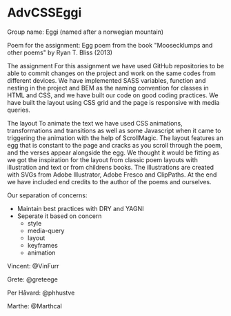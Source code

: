 # AdvCSSEggi

Group name: Eggi (named after a norwegian mountain)

Poem for the assignment: Egg poem from the book "Moosecklumps and other poems" by Ryan T. Bliss (2013)


The assignment
For this assignment we have used GitHub repositories to be able to commit changes on the project and work on the same codes from different devices. We have implemented SASS variables, function and nesting in the project and BEM as the naming convention for classes in HTML and CSS, and we have built our code on good coding practices. We have built the layout using CSS grid and the page is responsive with media queries. 


The layout
To animate the text we have used CSS animations, transformations and transitions as well as some Javascript when it came to triggering the animation with the help of ScrollMagic. The layout features an egg that is constant to the page and cracks as you scroll through the poem, and the verses appear alongside the egg. We thought it would be fitting as we got the inspiration for the layout from classic poem layouts with illustration and text or from childrens books. The illustrations are created with SVGs from Adobe Illustrator, Adobe Fresco and ClipPaths. At the end we have included end credits to the author of the poems and ourselves. 


Our separation of concerns: 
- Maintain best practices with DRY and YAGNI
- Seperate it based on concern
  - style
  - media-query
  - layout
  - keyframes
  - animation


Vincent: @VinFurr

Grete: @greteege

Per Håvard: @phhustve

Marthe: @Marthcal
